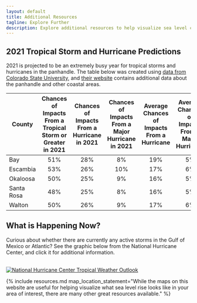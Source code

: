 ```yaml
---
layout: default
title: Additional Resources
tagline: Explore Further
description: Explore additional resources to help visualize sea level changes and impacts to areas you care about.
---
```


## 2021 Tropical Storm and Hurricane Predictions

2021 is projected to be an extremely busy year for tropical storms and hurricanes in the panhandle. The table below was created using [data from Colorado State University](https://tropical.colostate.edu/resources.html), and [their website](https://tropical.colostate.edu/resources.html) contains additional data about the panhandle and other coastal areas.

| County     | Chances of Impacts From a Tropical Storm or Greater in 2021 | Chances of Impacts From a Hurricane in 2021 | Chances of Impacts From a Major Hurricane in 2021 | Average Chances of Impacts From a Hurricane | Average Chances of Impacts From a Major Hurricane |
|------------|:-----------------------------------------------------------:|:-------------------------------------------:|:-------------------------------------------------:|:-------------------------------------------:|:-------------------------------------------------:|
| Bay        |                                                         51% |                                         28% |                                                8% |                                         19% |                                                5% |
| Escambia   |                                                         53% |                                         26% |                                               10% |                                         17% |                                                6% |
| Okaloosa   |                                                         50% |                                         25% |                                                9% |                                         16% |                                                5% |
| Santa Rosa |                                                         48% |                                         25% |                                                8% |                                         16% |                                                5% |
| Walton     |                                                         50% |                                         26% |                                                9% |                                         17% |                                                6% |

## What is Happening Now?

Curious about whether there are currently any active storms in the Gulf of Mexico or Atlantic? See the graphic below from the National Hurricane Center, and click it for additional information.

<br>
<a href="https://www.nhc.noaa.gov/text/refresh/MIATWDAT+shtml/221721_MIATWDAT.shtml?"> <img src="https://www.nhc.noaa.gov/xgtwo/two_atl_5d0.png" alt="National Hurricane Center Tropical Weather Outlook" class="preview-image"/></a>

{% include resources.md map_location_statement="While the maps on this website are useful for helping visualize what sea level rise looks like in your area of interest, there are many other great resources available." %}